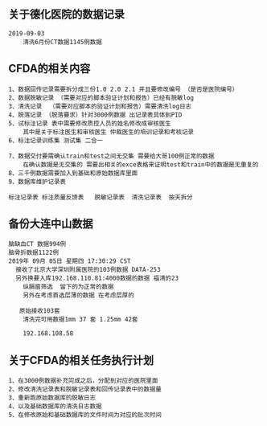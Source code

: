 ## 关于德化医院的数据记录
    2019-09-03
        清洗6月份CT数据1145例数据
        
        

## CFDA的相关内容
    
    1、数据回传记录需要拆分成三份1.0 2.0 2.1 并且要修改编号 （是否是医院编号）
    2、数据脱敏记录 （需要对应的脚本验证计划和报告）已经有脱敏log 
    3、清洗记录  （需要对应脚本的验证计划和报告）需要清洗log日志
    4、脱落记录 （脱落要求）针对3000例数据 出记录表具体到PID 
    5、试标注记录 表中需要修改质控人员的姓名修改成审核医生 
        其中是关于标注医生和审核医生 仲裁医生的培训记录和考核记录
    6、标注记录训练集 测试集 二合一
        
    7、数据交付要需确认train和test之间无交集 需要给大哥100例正常的数据
        在确认数据是无交集的 需要出相关的exce表格来证明test和train中的数据是无重复的
    8、三千例数据需要加入到基础和原始数据库里面
    9、数据库维护记录表  
    
    标注记录表 标注质量反馈表   脱敏记录表  清洗记录表  按天拆分
    
    
    








## 备份大连中山数据
    脑缺血CT 数据994例
    脑骨折数据1122例
    2019年 09月 05日 星期四 17:30:29 CST 
      接收了北京大学深圳附属医院的103例数据 DATA-253
      另外换要入库192.168.110.81:4000数据的数据 福清的23
        纵膈窗筛选  留下的为正常的数据
        另外在考虑首选层薄的数据 在考虑层厚的
        
       原始接收103套 
        清洗完可用数据1mm 37 套 1.25mm 42套
                   
        192.168.108.58
    
    
## 关于CFDA的相关任务执行计划
    1、在3000例数据补充完成之后，分配到对应的医院里面 
    2、修改清洗记录表和脱敏记录表和回传记录表中的数据量
    3、重新跑原始数据库的脱敏日志
    4、以及基础数据库的清洗日志数据
    5、在修改原始和基础数据库的文件时间为对应的批次时间 
        

          